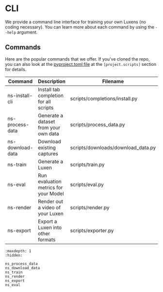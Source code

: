 # CLI

We provide a command line interface for training your own Luxens (no coding necessary). You can learn more about each command by using the `--help` argument.

## Commands

Here are the popular commands that we offer. If you've cloned the repo, you can also look at the [pyproject.toml file](https://github.com/luxenstudio-project/luxenstudio/blob/main/pyproject.toml) at the `[project.scripts]` section for details.

| Command          | Description                            | Filename                           |
| ---------------- | -------------------------------------- | ---------------------------------- |
| ns-install-cli   | Install tab completion for all scripts | scripts/completions/install.py     |
| ns-process-data  | Generate a dataset from your own data  | scripts/process_data.py            |
| ns-download-data | Download existing captures             | scripts/downloads/download_data.py |
| ns-train         | Generate a Luxen                        | scripts/train.py                   |
| ns-eval          | Run evaluation metrics for your Model  | scripts/eval.py                    |
| ns-render        | Render out a video of your Luxen        | scripts/render.py                  |
| ns-export        | Export a Luxen into other formats       | scripts/exporter.py                |

```{toctree}
:maxdepth: 1
:hidden:

ns_process_data
ns_download_data
ns_train
ns_render
ns_export
ns_eval
```
